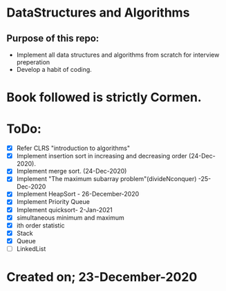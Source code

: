 # DataStructures and Algorithms

## Purpose of this repo:
* Implement all data structures and algorithms from scratch for interview preperation
* Develop a habit of coding.

# Book followed is strictly Cormen.

# ToDo: 
- [x] Refer CLRS "introduction to algorithms"
- [x] Implement insertion sort in increasing and decreasing order (24-Dec-2020).
- [x] Implement merge sort. (24-Dec-2020)
- [x] Implement "The maximum subarray problem"(divideNconquer) -25-Dec-2020
- [x] Implement HeapSort - 26-December-2020
- [x] Implement Priority Queue
- [x] Implement quicksort- 2-Jan-2021
- [x] simultaneous minimum and maximum
- [x] ith order statistic
- [x] Stack
- [x] Queue
- [ ] LinkedList
# Created on; 23-December-2020
